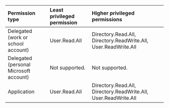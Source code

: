 |Permission type|Least privileged permission|Higher privileged permissions|
|:---|:---|:---|
|Delegated (work or school account)|User.Read.All|Directory.Read.All, Directory.ReadWrite.All, User.ReadWrite.All|
|Delegated (personal Microsoft account)|Not supported.|Not supported.|
|Application|User.Read.All|Directory.Read.All, Directory.ReadWrite.All, User.ReadWrite.All|

